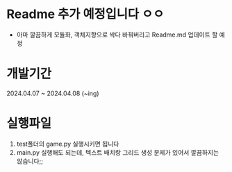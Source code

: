 # Readme 추가 예정입니다 ㅇㅇ
- 아마 깔끔하게 모듈화, 객체지향으로 싹다 바꿔버리고 Readme.md 업데이트 할 예정

# 개발기간
2024.04.07 ~ 2024.04.08 (~ing)

# 실행파일
1. test폴더의 game.py 실행시키면 됩니다
2. main.py 실행해도 되는데, 텍스트 배치랑 그리드 생성 문제가 있어서 깔끔하지는 않습니다;; 
